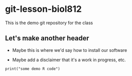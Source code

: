 # git-lesson-biol812
This is the demo git repository for the class

## Let's make another header

* Maybe this is where we'd say how to install our software

* Maybe add a disclaimer that it's a work in progress, etc.

```{r}
print("some demo R code")
```
